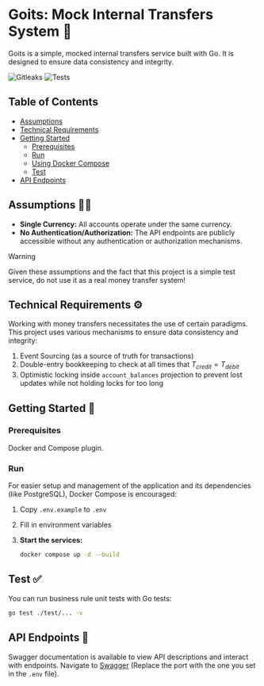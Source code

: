 # Goits: Mock Internal Transfers System 🏦

Goits is a simple, mocked internal transfers service built with Go. It is designed to ensure data consistency and integrity.

![Gitleaks](https://github.com/dirdr/goits/actions/workflows/gitleaks.yaml/badge.svg)
![Tests](https://github.com/dirdr/goits/actions/workflows/tests.yaml/badge.svg)

## Table of Contents

- [Assumptions](#assumptions)
- [Technical Requirements](#technical-requirements)
- [Getting Started](#getting-started)
  - [Prerequisites](#prerequisites)
  - [Run](#run)
  - [Using Docker Compose](#using-docker-compose)
  - [Test](#test)
- [API Endpoints](#api-endpoints)

## Assumptions 🧑‍🔬

- **Single Currency:** All accounts operate under the same currency.
- **No Authentication/Authorization:** The API endpoints are publicly accessible without any authentication or authorization mechanisms.

> [!WARNING]
> Given these assumptions and the fact that this project is a simple test service, do not use it as a real money transfer system!

## Technical Requirements ⚙️

Working with money transfers necessitates the use of certain paradigms. This project uses various mechanisms to ensure data consistency and integrity:

1. Event Sourcing (as a source of truth for transactions)
2. Double-entry bookkeeping to check at all times that $T_{credit} = T_{debit}$
3. Optimistic locking inside `account_balances` projection to prevent lost updates while not holding locks for too long

## Getting Started 🚀

### Prerequisites

Docker and Compose plugin.

### Run

For easier setup and management of the application and its dependencies (like PostgreSQL), Docker Compose is encouraged:

1. Copy `.env.example` to `.env`
2. Fill in environment variables
3. **Start the services:**

   ```sh
   docker compose up -d --build
   ```

## Test ✅

You can run business rule unit tests with Go tests:

```sh
go test ./test/... -v
```

## API Endpoints 🗾

Swagger documentation is available to view API descriptions and interact with endpoints. Navigate to [Swagger](http://localhost:8080/swagger/index.html#/) (Replace the port with the one you set in the `.env` file).
